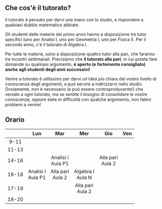 
## Che cos'è il tutorato?

Il tutorato è pensato per darvi una mano con lo studio, e rispondere a qualsiasi dubbio matematico abbiate. 

Gli studenti delle materie del primo anno hanno a disposizione tre tutor specifici (uno per Analisi I, uno per Geometria I, uno per Fisica I). Per il secondo anno, c'è il tutorato di Algebra I. 

Per tutte le materie, sono a disposizione quattro tutor alla pari, che faranno tre incontri settimanali. Precisiamo che **il tutorato alla pari**, in cui potete fare domande su qualsiasi argomento, **è aperto (e fortemente consigliato) anche agli studenti degli anni successivi!**

Venire a tutorato è utilissimo per darvi un'idea più chiara del vostro livello di conoscenza degli argomenti, e può servire a indirizzarvi nello studio. Ovviamente, non è necessario (e può essere controproducente!) che veniate a _ogni_ tutorato, ma se sentite il bisogno di consolidare le vostre conoscenze, oppure siete in difficoltà con qualche argomento, non fatevi problemi a venire! 



## Orario

|  | Lun | Mar | Mer | Gio | Ven |
|:---:|:---:|:---:|:---:|:---:|:---:|
|9-11|  |   |   |  |  |
|11-13|	 |   |   |  | |
|14-16|	 | Analisi I<br> Aula P1| | Alla pari<br> Aula 2 |  |
|16-18|	Analisi I<br> Aula P1  | Alla pari<br> Aula 2  | Algebra I <br> Aula N  |  |  |
|17-19|  |   | Alla pari<br> Aula 2 |  |  |
|18-20|  |   |   |  |  | 

</div>
